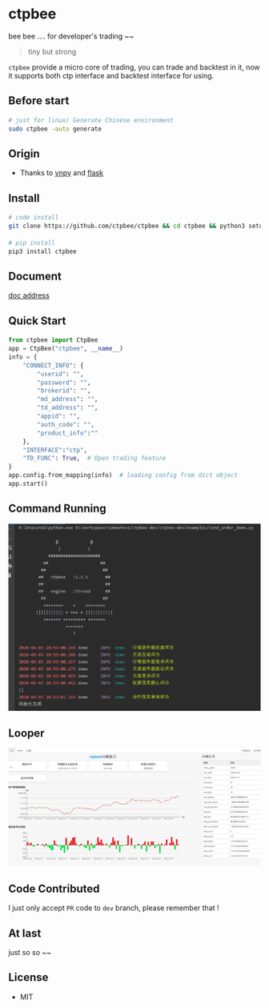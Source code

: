 # ctpbee 
bee bee .... for developer's trading ~~ 

>  tiny but strong

`ctpbee` provide a micro core of trading, you can trade and backtest in it,
 now it supports both ctp interface and backtest interface for using.


## Before start
```bash
# just for linux/ Generate Chinese environment
sudo ctpbee -auto generate
```
## Origin 

- Thanks to [vnpy](https://github.com/vnpy/vnpy) and [flask](https://github.com/pallets/flask)  

## Install  
```bash
# code install 
git clone https://github.com/ctpbee/ctpbee && cd ctpbee && python3 setup.py install  

# pip install
pip3 install ctpbee
```

## Document

[doc address](http://docs.ctpbee.com)  

## Quick Start 
```python
from ctpbee import CtpBee
app = CtpBee("ctpbee", __name__) 
info = {
    "CONNECT_INFO": {
        "userid": "",
        "password": "",
        "brokerid": "",
        "md_address": "",
        "td_address": "",
        "appid": "",
        "auth_code": "",
        "product_info":""
    },
    "INTERFACE":"ctp",
    "TD_FUNC": True,  # Open trading feature
}
app.config.from_mapping(info)  # loading config from dict object
app.start() 

```

## Command Running 
![avatar](source/运行.png)

## Looper  
![avatar](source/回测.png)

## Code Contributed
I just only accept `PR` code to `dev` branch, please remember that ! 

## At last  
just so so  ~~  

## License

- MIT

